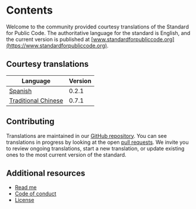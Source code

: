 # Contents

Welcome to the community provided courtesy translations of the Standard for Public Code.
The authoritative language for the standard is English, and the current version is published at [www.standardforpubliccode.org](https://www.standardforpubliccode.org).

## Courtesy translations

| Language | Version |
|----------|---------|
| [Spanish](es/index.md) | 0.2.1 |
| [Traditional Chinese](zh_Hant_TW/index.md) | 0.7.1 |


## Contributing

Translations are maintained in our [GitHub repository](https://github.com/standard-for-public-code/community-translations-standard).
You can see translations in progress by looking at the open [pull requests](https://github.com/standard-for-public-code/community-translations-standard/pulls).
We invite you to review ongoing translations, start a new translation, or update existing ones to the most current version of the standard.

## Additional resources

* [Read me](README.md)
* [Code of conduct](CODE_OF_CONDUCT.md)
* [License](LICENSE)
